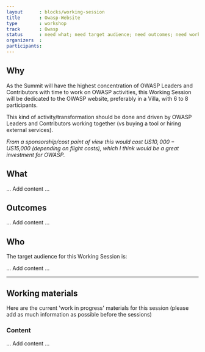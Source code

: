 ```yaml
---
layout      : blocks/working-session
title       : Owasp-Website
type        : workshop
track       : Owasp
status      : need what; need target audience; need outcomes; need working materials
organizers  :
participants:
---
```


## Why

As the Summit will have the highest concentration of OWASP Leaders and Contributors with time to work on OWASP activities, this Working Session will be dedicated to the OWASP website, preferably in a Villa, with 6 to 8 participants. 

This kind of activity/transformation should be done and driven by OWASP Leaders and Contributors working together (vs buying a tool or hiring external services).

_From a sponsorship/cost point of view this would cost US$10,000 - US$15,000 (depending on flight costs), which I think would be a great investment for OWASP._

## What

... Add content ...

## Outcomes 

... Add content ...

## Who

The target audience for this Working Session is:

... Add content ...

--- 

## Working materials

Here are the current 'work in progress' materials for this session (please add as much information as possible before the sessions)

### Content

... Add content ...



 




